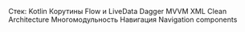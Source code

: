 Стек:
Kotlin 
Корутины 
﻿Flow и LiveData 
﻿﻿Dagger
﻿﻿MVVM
XML
Clean Architecture
Многомодульность 
Навигация Navigation components
